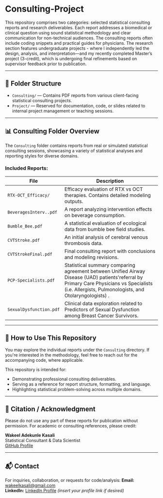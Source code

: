 # Consulting-Project

This repository comprises two categories: selected statistical consulting reports and research deliverables. Each report addresses a biomedical or clinical question using sound statistical methodology and clear communication for non-technical audiences. The consulting reports often include coding snippets and practical guides for physicians. The research section features undergraduate projects - where I independently led the design, analysis, and interpretation—and my recently completed Master’s project (3-credit), which is undergoing final refinements based on supervisor feedback prior to publication.

---

## 📁 Folder Structure

- `Consulting/` — Contains PDF reports from various client-facing statistical consulting projects.
- `Project/` — Reserved for documentation, code, or slides related to internal project management or teaching sessions.

---

## 📊 Consulting Folder Overview

The `Consulting` folder contains reports from real or simulated statistical consulting sessions, showcasing a variety of statistical analyses and reporting styles for diverse domains.

### Included Reports:

| File                          | Description |
|------------------------------|-------------|
| `RTX-OCT_Efficacy/`          | Efficacy evaluation of RTX vs OCT therapies. Contains detailed modeling outputs. |
| `BeveragesInterv..pdf`       | A report analyzing intervention effects on beverage consumption. |
| `Bumble_Bee.pdf`             | A statistical evaluation of ecological data from bumble bee field studies. |
| `CVTStroke.pdf`              | An initial analysis of cerebral venous thrombosis data. |
| `CVTStrokeFinal.pdf`         | Final consulting report with conclusions and modeling revisions. |
| `PCP-Specialists.pdf`        | Statistical summary comparing agreement between Unified Airway Disease (UAD) patients'referral by Primary Care Physicians vs Specialists (i.e. Allergists, Pulmonologists, and Otolaryngologists) .|
| `SexualDysfunction.pdf`      | Clinical data exploration related to Predictors of Sexual Dysfunction among Breast Cancer Survivors. |

---

## 🔧 How to Use This Repository

You may explore the individual reports under the `Consulting` directory. If you're interested in the methodology, feel free to reach out for the accompanying code, where applicable.

This repository is intended for:
- Demonstrating professional consulting deliverables.
- Serving as a reference for report structure, formatting, and language.
- Highlighting statistical problem-solving across multiple domains.

---

## 📎 Citation / Acknowledgment

Please do not use any part of these reports for publication without permission. For academic or consulting references, please credit:

**Wakeel Adekunle Kasali**  
Statistical Consultant & Data Scientist  
[GitHub Profile](https://github.com/WakeelAdekunleKasali)

---

## 📬 Contact

For inquiries, collaboration, or requests for code/analysis:
**Email:** wakeelkasali@gmail.com  
**LinkedIn:** [LinkedIn Profile](#) *(insert your profile link if desired)*

